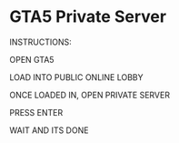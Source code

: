 # GTA5 Private Server

INSTRUCTIONS:

OPEN GTA5

LOAD INTO PUBLIC ONLINE LOBBY

ONCE LOADED IN, OPEN PRIVATE SERVER

PRESS ENTER

WAIT AND ITS DONE
